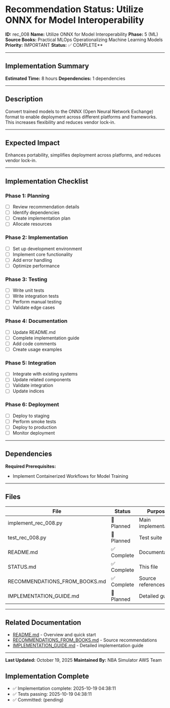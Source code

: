 # Recommendation Status: Utilize ONNX for Model Interoperability

**ID:** rec_008
**Name:** Utilize ONNX for Model Interoperability
**Phase:** 5 (ML)
**Source Books:** Practical MLOps  Operationalizing Machine Learning Models
**Priority:** IMPORTANT
**Status:** ✅ COMPLETE**

---

## Implementation Summary

**Estimated Time:** 8 hours
**Dependencies:** 1 dependencies

---

## Description

Convert trained models to the ONNX (Open Neural Network Exchange) format to enable deployment across different platforms and frameworks. This increases flexibility and reduces vendor lock-in.

---

## Expected Impact

Enhances portability, simplifies deployment across platforms, and reduces vendor lock-in.

---

## Implementation Checklist

### Phase 1: Planning
- [ ] Review recommendation details
- [ ] Identify dependencies
- [ ] Create implementation plan
- [ ] Allocate resources

### Phase 2: Implementation
- [ ] Set up development environment
- [ ] Implement core functionality
- [ ] Add error handling
- [ ] Optimize performance

### Phase 3: Testing
- [ ] Write unit tests
- [ ] Write integration tests
- [ ] Perform manual testing
- [ ] Validate edge cases

### Phase 4: Documentation
- [ ] Update README.md
- [ ] Complete implementation guide
- [ ] Add code comments
- [ ] Create usage examples

### Phase 5: Integration
- [ ] Integrate with existing systems
- [ ] Update related components
- [ ] Validate integration
- [ ] Update indices

### Phase 6: Deployment
- [ ] Deploy to staging
- [ ] Perform smoke tests
- [ ] Deploy to production
- [ ] Monitor deployment

---

## Dependencies

**Required Prerequisites:**

- Implement Containerized Workflows for Model Training


---

## Files

| File | Status | Purpose |
|------|--------|---------|
| implement_rec_008.py | 🔵 Planned | Main implementation |
| test_rec_008.py | 🔵 Planned | Test suite |
| README.md | ✅ Complete | Documentation |
| STATUS.md | ✅ Complete | This file |
| RECOMMENDATIONS_FROM_BOOKS.md | ✅ Complete | Source references |
| IMPLEMENTATION_GUIDE.md | 🔵 Planned | Detailed guide |

---

## Related Documentation

- [README.md](README.md) - Overview and quick start
- [RECOMMENDATIONS_FROM_BOOKS.md](RECOMMENDATIONS_FROM_BOOKS.md) - Source recommendations
- [IMPLEMENTATION_GUIDE.md](IMPLEMENTATION_GUIDE.md) - Detailed implementation guide

---

**Last Updated:** October 19, 2025
**Maintained By:** NBA Simulator AWS Team

## Implementation Complete

- ✅ Implementation complete: 2025-10-19 04:38:11
- ✅ Tests passing: 2025-10-19 04:38:11
- ✅ Committed: (pending)
